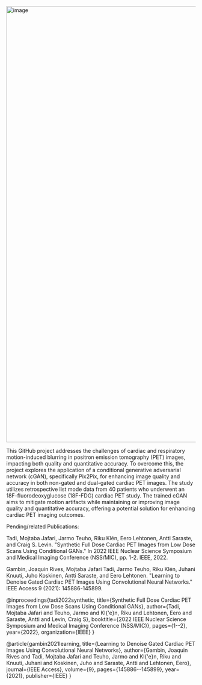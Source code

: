 <img width="1157" alt="image" src="https://github.com/mojjaf/Denoising-cGAN-for-PET-Image-Reconstruction/assets/55555705/4d8ef54f-111e-4649-bf7d-e344611725fb">

This GitHub project addresses the challenges of cardiac and respiratory motion-induced blurring in positron emission tomography (PET) images, impacting both quality and quantitative accuracy. To overcome this, the project explores the application of a conditional generative adversarial network (cGAN), specifically Pix2Pix, for enhancing image quality and accuracy in both non-gated and dual-gated cardiac PET images. The study utilizes retrospective list mode data from 40 patients who underwent an 18F-fluorodeoxyglucose (18F-FDG) cardiac PET study. The trained cGAN aims to mitigate motion artifacts while maintaining or improving image quality and quantitative accuracy, offering a potential solution for enhancing cardiac PET imaging outcomes.


Pending/related Publications:

Tadi, Mojtaba Jafari, Jarmo Teuho, Riku Klén, Eero Lehtonen, Antti Saraste, and Craig S. Levin. "Synthetic Full Dose Cardiac PET Images from Low Dose Scans Using Conditional GANs." In 2022 IEEE Nuclear Science Symposium and Medical Imaging Conference (NSS/MIC), pp. 1-2. IEEE, 2022.


Gambin, Joaquin Rives, Mojtaba Jafari Tadi, Jarmo Teuho, Riku Klén, Juhani Knuuti, Juho Koskinen, Antti Saraste, and Eero Lehtonen. "Learning to Denoise Gated Cardiac PET Images Using Convolutional Neural Networks." IEEE Access 9 (2021): 145886-145899.

@inproceedings{tadi2022synthetic,
  title={Synthetic Full Dose Cardiac PET Images from Low Dose Scans Using Conditional GANs},
  author={Tadi, Mojtaba Jafari and Teuho, Jarmo and Kl{\'e}n, Riku and Lehtonen, Eero and Saraste, Antti and Levin, Craig S},
  booktitle={2022 IEEE Nuclear Science Symposium and Medical Imaging Conference (NSS/MIC)},
  pages={1--2},
  year={2022},
  organization={IEEE}
}


@article{gambin2021learning,
  title={Learning to Denoise Gated Cardiac PET Images Using Convolutional Neural Networks},
  author={Gambin, Joaquin Rives and Tadi, Mojtaba Jafari and Teuho, Jarmo and Kl{\'e}n, Riku and Knuuti, Juhani and Koskinen, Juho and Saraste, Antti and Lehtonen, Eero},
  journal={IEEE Access},
  volume={9},
  pages={145886--145899},
  year={2021},
  publisher={IEEE}
}
